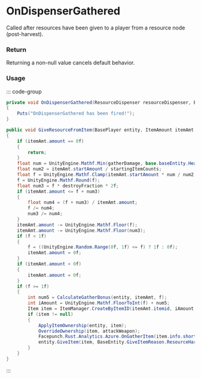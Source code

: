 # OnDispenserGathered
<Badge type="info" text="Resource"/><Badge type="danger" text="Carbon Compatible"/><Badge type="warning" text="Oxide Compatible"/>
Called after resources have been given to a player from a resource node (post-harvest).

### Return
Returning a non-null value cancels default behavior.

### Usage
::: code-group
```csharp [Example]
private void OnDispenserGathered(ResourceDispenser resourceDispenser, BasePlayer entity, Item local7)
{
	Puts("OnDispenserGathered has been fired!");
}
```
```csharp [Source — Assembly-CSharp @ ResourceDispenser]
public void GiveResourceFromItem(BasePlayer entity, ItemAmount itemAmt, float gatherDamage, float destroyFraction, AttackEntity attackWeapon)
{
	if (itemAmt.amount == 0f)
	{
		return;
	}
	float num = UnityEngine.Mathf.Min(gatherDamage, base.baseEntity.Health()) / base.baseEntity.MaxHealth();
	float num2 = itemAmt.startAmount / startingItemCounts;
	float f = UnityEngine.Mathf.Clamp(itemAmt.startAmount * num / num2, 0f, itemAmt.amount);
	f = UnityEngine.Mathf.Round(f);
	float num3 = f * destroyFraction * 2f;
	if (itemAmt.amount <= f + num3)
	{
		float num4 = (f + num3) / itemAmt.amount;
		f /= num4;
		num3 /= num4;
	}
	itemAmt.amount -= UnityEngine.Mathf.Floor(f);
	itemAmt.amount -= UnityEngine.Mathf.Floor(num3);
	if (f < 1f)
	{
		f = ((UnityEngine.Random.Range(0f, 1f) <= f) ? 1f : 0f);
		itemAmt.amount = 0f;
	}
	if (itemAmt.amount < 0f)
	{
		itemAmt.amount = 0f;
	}
	if (f >= 1f)
	{
		int num5 = CalculateGatherBonus(entity, itemAmt, f);
		int iAmount = UnityEngine.Mathf.FloorToInt(f) + num5;
		Item item = ItemManager.CreateByItemID(itemAmt.itemid, iAmount, 0uL);
		if (item != null)
		{
			ApplyItemOwnership(entity, item);
			OverrideOwnership(item, attackWeapon);
			Facepunch.Rust.Analytics.Azure.OnGatherItem(item.info.shortname, item.amount, base.baseEntity, entity, attackWeapon);
			entity.GiveItem(item, BaseEntity.GiveItemReason.ResourceHarvested);
		}
	}
}

```
:::
